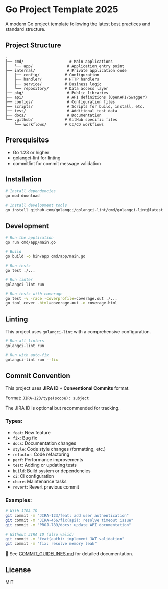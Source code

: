 # Go Project Template 2025

A modern Go project template following the latest best practices and standard structure.

## Project Structure

```
.
├── cmd/                    # Main applications
│   └── app/               # Application entry point
├── internal/              # Private application code
│   ├── config/           # Configuration
│   ├── handler/          # HTTP handlers
│   ├── service/          # Business logic
│   └── repository/       # Data access layer
├── pkg/                   # Public libraries
├── api/                   # API definitions (OpenAPI/Swagger)
├── configs/               # Configuration files
├── scripts/               # Scripts for build, install, etc.
├── test/                  # Additional test data
├── docs/                  # Documentation
└── .github/              # GitHub specific files
    └── workflows/        # CI/CD workflows
```

## Prerequisites

- Go 1.23 or higher
- golangci-lint for linting
- commitlint for commit message validation

## Installation

```bash
# Install dependencies
go mod download

# Install development tools
go install github.com/golangci/golangci-lint/cmd/golangci-lint@latest
```

## Development

```bash
# Run the application
go run cmd/app/main.go

# Build
go build -o bin/app cmd/app/main.go

# Run tests
go test ./...

# Run linter
golangci-lint run

# Run tests with coverage
go test -v -race -coverprofile=coverage.out ./...
go tool cover -html=coverage.out -o coverage.html
```

## Linting

This project uses `golangci-lint` with a comprehensive configuration.

```bash
# Run all linters
golangci-lint run

# Run with auto-fix
golangci-lint run --fix
```

## Commit Convention

This project uses **JIRA ID + Conventional Commits** format.

Format: `JIRA-123/type(scope): subject`

The JIRA ID is optional but recommended for tracking.

### Types:
- `feat`: New feature
- `fix`: Bug fix
- `docs`: Documentation changes
- `style`: Code style changes (formatting, etc.)
- `refactor`: Code refactoring
- `perf`: Performance improvements
- `test`: Adding or updating tests
- `build`: Build system or dependencies
- `ci`: CI configuration
- `chore`: Maintenance tasks
- `revert`: Revert previous commit

### Examples:
```bash
# With JIRA ID
git commit -m "JIRA-123/feat: add user authentication"
git commit -m "JIRA-456/fix(api): resolve timeout issue"
git commit -m "PROJ-789/docs: update API documentation"

# Without JIRA ID (also valid)
git commit -m "feat(auth): implement JWT validation"
git commit -m "fix: resolve memory leak"
```

📖 See [COMMIT_GUIDELINES.md](docs/COMMIT_GUIDELINES.md) for detailed documentation.

## License

MIT
